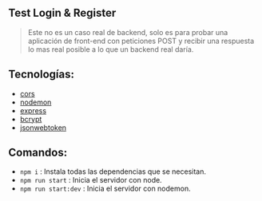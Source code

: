 ## Test Login & Register

> Este no es un caso real de backend, solo es para probar una aplicación de front-end con peticiones POST y recibir una respuesta lo mas real posible a lo que un backend real daría.

## Tecnologías:
- [cors](https://www.npmjs.com/package/cors)
- [nodemon](https://www.npmjs.com/package/nodemon)
- [express](https://www.npmjs.com/package/express)
- [bcrypt](https://www.npmjs.com/package/bcryptjs)
- [jsonwebtoken](https://www.npmjs.com/package/jsonwebtoken)

## Comandos:
- `npm i` : Instala todas las dependencias que se necesitan.
- `npm run start` : Inicia el servidor con node.
- `npm run start:dev` : Inicia el servidor con nodemon.
